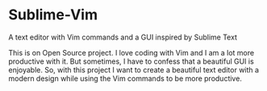 # Sublime-Vim
A text editor with Vim commands and a GUI inspired by Sublime Text

This is on Open Source project. I love coding with Vim and I am a lot more productive with it. But sometimes, I have to confess that a
beautiful GUI is enjoyable. So, with this project I want to create a beautiful text editor with a modern design while using the Vim commands to be
more productive.
